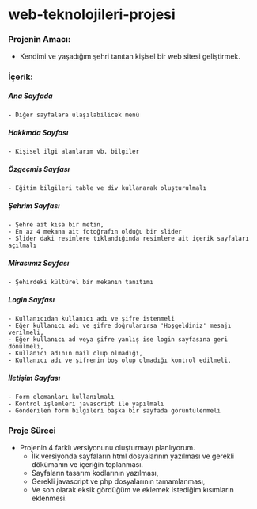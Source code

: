 # web-teknolojileri-projesi

###   Projenin Amacı:
- Kendimi ve yaşadığım şehri tanıtan kişisel bir web sitesi geliştirmek.


###   İçerik:

  ##### Ana Sayfada
    - Diğer sayfalara ulaşılabilicek menü
    
  ##### Hakkında Sayfası
    - Kişisel ilgi alanlarım vb. bilgiler
    
  ##### Özgeçmiş Sayfası    
    - Eğitim bilgileri table ve div kullanarak oluşturulmalı
    
  ##### Şehrim Sayfası  
    - Şehre ait kısa bir metin,
    - En az 4 mekana ait fotoğrafın olduğu bir slider
    - Slider daki resimlere tıklandığında resimlere ait içerik sayfaları açılmalı
   
  ##### Mirasımız Sayfası
    - Şehirdeki kültürel bir mekanın tanıtımı 
    
  ##### Login Sayfası
    - Kullanıcıdan kullanıcı adı ve şifre istenmeli
    - Eğer kullanıcı adı ve şifre doğrulanırsa 'Hoşgeldiniz' mesajı verilmeli,
    - Eğer kullanıcı ad veya şifre yanlış ise login sayfasına geri dönülmeli,
    - Kullanıcı adının mail olup olmadığı,
    - Kullanıcı adı ve şifrenin boş olup olmadığı kontrol edilmeli,
    
  ##### İletişim Sayfası
    - Form elemanları kullanılmalı
    - Kontrol işlemleri javascript ile yapılmalı
    - Gönderilen form bilgileri başka bir sayfada görüntülenmeli
    
###    Proje Süreci
  - Projenin 4 farklı versiyonunu oluşturmayı planlıyorum.
    - İlk versiyonda sayfaların html dosyalarının yazılması ve gerekli dökümanın ve içeriğin toplanması.
    - Sayfaların tasarım kodlarının yazılması,
    - Gerekli javascript ve php dosyalarının tamamlanması,
    - Ve son olarak eksik gördüğüm ve eklemek istediğim kısımların eklenmesi.